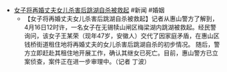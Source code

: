 - [女子将再婚丈夫女儿杀害后跳湖自杀被救起](https://k.sina.com.cn/article_1653603955_628ffe7304001auuz.html) #新闻 #婚姻
	- 【女子将再婚丈夫女儿杀害后跳湖自杀被救起】记者从惠山警方了解到，4月16日12时许，一名女子在无锡犊山闸区梅梁湖内跳湖被救起。经民警询问，该女子王某荣（现年47岁，安徽人）交代了因家庭矛盾，在惠山区钱桥街道租住地将再婚丈夫的女儿杀害后跳湖自杀的初步情况。
	  随后，警方立即赶赴其租住地开展工作，确认其继女已死亡。目前，惠山警方已立案侦查，案件正在进一步审理中。（记者 丁波）